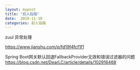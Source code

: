 ```yaml
---
layout: mypost
title: "前人指路"
date:  2019-11-10
categories: 前人指路
---
```


zuul 异常处理

https://www.jianshu.com/p/fd19f4fcf1f1



Spring Boot网关默认回退FallbackProvider无效和错误过滤器的问题
https://blog.csdn.net/DearLC/article/details/102916468
